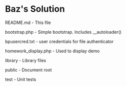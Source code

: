 Baz's Solution
================================

README.md - This file

bootstrap.php - Simple bootstrap. Includes __autoloader()

bpusercred.txt - user credentials for file authenticator

homework_display.php - Used to display demo

library - Library files

public - Document root

test - Unit tests